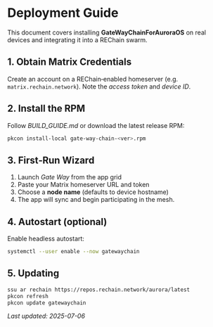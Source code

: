 # Deployment Guide

This document covers installing **GateWayChainForAuroraOS** on real devices and integrating it into a REChain swarm.

## 1. Obtain Matrix Credentials

Create an account on a REChain‑enabled homeserver (e.g. `matrix.rechain.network`). Note the *access token* and *device ID*.

## 2. Install the RPM

Follow *BUILD_GUIDE.md* or download the latest release RPM:

```bash
pkcon install-local gate-way-chain-<ver>.rpm
```

## 3. First‑Run Wizard

1. Launch *Gate Way* from the app grid  
2. Paste your Matrix homeserver URL and token  
3. Choose a **node name** (defaults to device hostname)  
4. The app will sync and begin participating in the mesh.

## 4. Autostart (optional)

Enable headless autostart:

```bash
systemctl --user enable --now gatewaychain
```

## 5. Updating

```bash
ssu ar rechain https://repos.rechain.network/aurora/latest
pkcon refresh
pkcon update gatewaychain
```

_Last updated: 2025-07-06_
